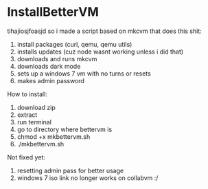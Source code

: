 # InstallBetterVM

tihajiosjfoasjd so i made a script based on mkcvm that does this shit:
1. install packages (curl, qemu, qemu utils)
2. installs updates (cuz node wasnt working unless i did that)
3. downloads and runs mkcvm
4. downloads dark mode
5. sets up a windows 7 vm with no turns or resets
6. makes admin password

How to install:
1. download zip
2. extract
3. run terminal
4. go to directory where bettervm is
5. chmod +x mkbettervm.sh
6. ./mkbettervm.sh

Not fixed yet:
1. resetting admin pass for better usage
2. windows 7 iso link no longer works on collabvm :/
